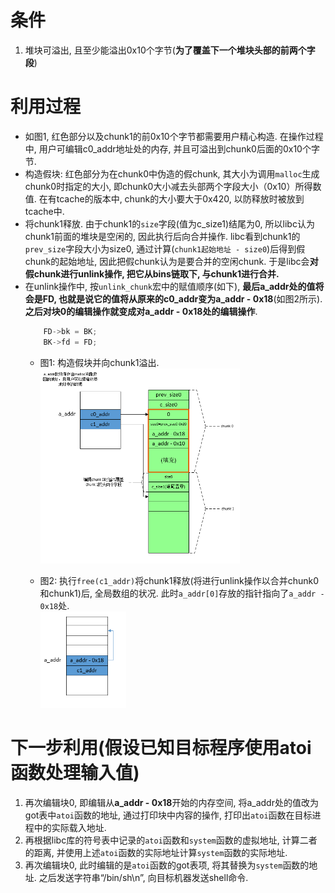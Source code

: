 # 条件
1. 堆块可溢出, 且至少能溢出0x10个字节(**为了覆盖下一个堆块头部的前两个字段**)
# 利用过程
* 如图1, 红色部分以及chunk1的前0x10个字节都需要用户精心构造. 在操作过程中, 用户可编辑c0_addr地址处的内存, 并且可溢出到chunk0后面的0x10个字节. 
* 构造假块: 红色部分为在chunk0中伪造的假chunk, 其大小为调用`malloc`生成chunk0时指定的大小, 即chunk0大小减去头部两个字段大小（0x10）所得数值. 在有tcache的版本中, chunk的大小要大于0x420, 以防释放时被放到tcache中. 
* 将chunk1释放. 由于chunk1的`size`字段(值为c_size1)结尾为0, 所以libc认为chunk1前面的堆块是空闲的, 因此执行后向合并操作. libc看到chunk1的`prev_size`字段大小为size0, 通过计算(`chunk1起始地址 - size0`)后得到假chunk的起始地址, 因此把假chunk认为是要合并的空闲chunk. 于是libc会**对假chunk进行unlink操作, 把它从bins链取下, 与chunk1进行合并.**
* 在unlink操作中, 按`unlink_chunk`宏中的赋值顺序(如下), **最后a_addr处的值将会是FD, 也就是说它的值将从原来的c0_addr变为a_addr - 0x18**(如图2所示). **之后对块0的编辑操作就变成对a_addr - 0x18处的编辑操作**. 
    ```c
        FD->bk = BK; 
        BK->fd = FD;
    ```
    * 图1: 构造假块并向chunk1溢出. <br>
        <img alt="after_malloc" src="./unsafe_unlink.jpg" width="70%" height="70%">

    * 图2: 执行`free(c1_addr)`将chunk1释放(将进行unlink操作以合并chunk0和chunk1)后, 全局数组的状况. 此时`a_addr[0]`存放的指针指向了`a_addr - 0x18`处. <br>
        <img alt="after_malloc" src="./unsafe_unlink_res.jpg" width="30%" height="30%">

# 下一步利用(假设已知目标程序使用atoi函数处理输入值)
1. 再次编辑块0, 即编辑从**a_addr - 0x18**开始的内存空间, 将a_addr处的值改为got表中`atoi`函数的地址, 通过打印块中内容的操作, 打印出`atoi`函数在目标进程中的实际载入地址. 
2. 再根据libc库的符号表中记录的`atoi`函数和`system`函数的虚拟地址, 计算二者的距离, 并使用上述`atoi`函数的实际地址计算`system`函数的实际地址. 
3. 再次编辑块0, 此时编辑的是`atoi`函数的got表项, 将其替换为`system`函数的地址. 之后发送字符串“/bin/sh\n”, 向目标机器发送shell命令. 
